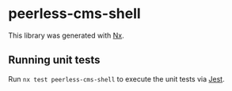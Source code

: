 # peerless-cms-shell

This library was generated with [Nx](https://nx.dev).

## Running unit tests

Run `nx test peerless-cms-shell` to execute the unit tests via [Jest](https://jestjs.io).
